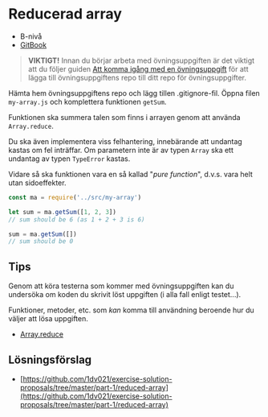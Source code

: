 # Reducerad array

- B-nivå
- [GitBook](https://coursepress.gitbooks.io/1dv021/content/ovningsuppgifter/del1/reducerad-array/)

>__VIKTIGT!__ Innan du börjar arbeta med övningsuppgiften är det viktigt att du följer guiden [Att komma igång med en övningsuppgift](https://coursepress.gitbooks.io/1dv021/content/guider/att-komma-igang-med-en-ovningsuppgift/) för att lägga till övningsuppgiftens repo till ditt repo för övningsuppgifter.

Hämta hem övningsuppgiftens repo och lägg tillen .gitignore-fil. Öppna filen `my-array.js` och komplettera funktionen `getSum`.

Funktionen ska summera talen som finns i arrayen genom att använda `Array.reduce`.

Du ska även implementera viss felhantering, innebärande att undantag kastas om fel inträffar. Om parametern inte är av typen `Array` ska ett undantag av typen `TypeError` kastas.

Vidare så ska funktionen vara en så kallad "_pure function_", d.v.s. vara helt utan sidoeffekter.

```js
const ma = require('../src/my-array')

let sum = ma.getSum([1, 2, 3])
// sum should be 6 (as 1 + 2 + 3 is 6)

sum = ma.getSum([])
// sum should be 0
```

## Tips

Genom att köra testerna som kommer med övningsuppgiften kan du undersöka om koden du skrivit löst uppgiften (i alla fall enligt testet...).

Funktioner, metoder, etc. som _kan_ komma till användning beroende hur du väljer att lösa uppgiften.

- [Array.reduce](https://developer.mozilla.org/en-US/docs/Web/JavaScript/Reference/Global_Objects/Array/reduce)

## Lösningsförslag

- [https://github.com/1dv021/exercise-solution-proposals/tree/master/part-1/reduced-array](https://github.com/1dv021/exercise-solution-proposals/tree/master/part-1/reduced-array)
